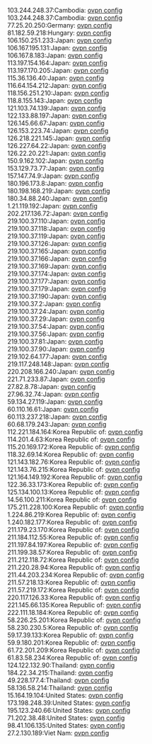 103.244.248.37:Cambodia: [ovpn config](vpn/103_244_248_37.ovpn)  
103.244.248.37:Cambodia: [ovpn config](vpn/103_244_248_37.ovpn)  
77.25.20.250:Germany: [ovpn config](vpn/77_25_20_250.ovpn)  
81.182.59.218:Hungary: [ovpn config](vpn/81_182_59_218.ovpn)  
106.150.251.233:Japan: [ovpn config](vpn/106_150_251_233.ovpn)  
106.167.195.131:Japan: [ovpn config](vpn/106_167_195_131.ovpn)  
106.167.8.183:Japan: [ovpn config](vpn/106_167_8_183.ovpn)  
113.197.154.164:Japan: [ovpn config](vpn/113_197_154_164.ovpn)  
113.197.170.205:Japan: [ovpn config](vpn/113_197_170_205.ovpn)  
115.36.136.40:Japan: [ovpn config](vpn/115_36_136_40.ovpn)  
116.64.154.212:Japan: [ovpn config](vpn/116_64_154_212.ovpn)  
118.156.251.210:Japan: [ovpn config](vpn/118_156_251_210.ovpn)  
118.8.155.143:Japan: [ovpn config](vpn/118_8_155_143.ovpn)  
121.103.74.139:Japan: [ovpn config](vpn/121_103_74_139.ovpn)  
122.133.88.197:Japan: [ovpn config](vpn/122_133_88_197.ovpn)  
126.145.66.67:Japan: [ovpn config](vpn/126_145_66_67.ovpn)  
126.153.223.74:Japan: [ovpn config](vpn/126_153_223_74.ovpn)  
126.218.221.145:Japan: [ovpn config](vpn/126_218_221_145.ovpn)  
126.227.64.22:Japan: [ovpn config](vpn/126_227_64_22.ovpn)  
126.22.20.221:Japan: [ovpn config](vpn/126_22_20_221.ovpn)  
150.9.162.102:Japan: [ovpn config](vpn/150_9_162_102.ovpn)  
153.129.73.77:Japan: [ovpn config](vpn/153_129_73_77.ovpn)  
157.147.74.9:Japan: [ovpn config](vpn/157_147_74_9.ovpn)  
180.196.173.8:Japan: [ovpn config](vpn/180_196_173_8.ovpn)  
180.198.168.219:Japan: [ovpn config](vpn/180_198_168_219.ovpn)  
180.34.88.240:Japan: [ovpn config](vpn/180_34_88_240.ovpn)  
1.21.119.192:Japan: [ovpn config](vpn/1_21_119_192.ovpn)  
202.217.136.72:Japan: [ovpn config](vpn/202_217_136_72.ovpn)  
219.100.37.110:Japan: [ovpn config](vpn/219_100_37_110.ovpn)  
219.100.37.118:Japan: [ovpn config](vpn/219_100_37_118.ovpn)  
219.100.37.119:Japan: [ovpn config](vpn/219_100_37_119.ovpn)  
219.100.37.126:Japan: [ovpn config](vpn/219_100_37_126.ovpn)  
219.100.37.165:Japan: [ovpn config](vpn/219_100_37_165.ovpn)  
219.100.37.166:Japan: [ovpn config](vpn/219_100_37_166.ovpn)  
219.100.37.169:Japan: [ovpn config](vpn/219_100_37_169.ovpn)  
219.100.37.174:Japan: [ovpn config](vpn/219_100_37_174.ovpn)  
219.100.37.177:Japan: [ovpn config](vpn/219_100_37_177.ovpn)  
219.100.37.179:Japan: [ovpn config](vpn/219_100_37_179.ovpn)  
219.100.37.190:Japan: [ovpn config](vpn/219_100_37_190.ovpn)  
219.100.37.2:Japan: [ovpn config](vpn/219_100_37_2.ovpn)  
219.100.37.24:Japan: [ovpn config](vpn/219_100_37_24.ovpn)  
219.100.37.29:Japan: [ovpn config](vpn/219_100_37_29.ovpn)  
219.100.37.54:Japan: [ovpn config](vpn/219_100_37_54.ovpn)  
219.100.37.56:Japan: [ovpn config](vpn/219_100_37_56.ovpn)  
219.100.37.81:Japan: [ovpn config](vpn/219_100_37_81.ovpn)  
219.100.37.90:Japan: [ovpn config](vpn/219_100_37_90.ovpn)  
219.102.64.177:Japan: [ovpn config](vpn/219_102_64_177.ovpn)  
219.117.248.148:Japan: [ovpn config](vpn/219_117_248_148.ovpn)  
220.208.166.240:Japan: [ovpn config](vpn/220_208_166_240.ovpn)  
221.71.233.87:Japan: [ovpn config](vpn/221_71_233_87.ovpn)  
27.82.8.78:Japan: [ovpn config](vpn/27_82_8_78.ovpn)  
27.96.32.74:Japan: [ovpn config](vpn/27_96_32_74.ovpn)  
59.134.27.119:Japan: [ovpn config](vpn/59_134_27_119.ovpn)  
60.110.16.61:Japan: [ovpn config](vpn/60_110_16_61.ovpn)  
60.113.237.218:Japan: [ovpn config](vpn/60_113_237_218.ovpn)  
60.68.179.243:Japan: [ovpn config](vpn/60_68_179_243.ovpn)  
112.221.184.164:Korea Republic of: [ovpn config](vpn/112_221_184_164.ovpn)  
114.201.4.63:Korea Republic of: [ovpn config](vpn/114_201_4_63.ovpn)  
115.20.169.172:Korea Republic of: [ovpn config](vpn/115_20_169_172.ovpn)  
118.32.69.14:Korea Republic of: [ovpn config](vpn/118_32_69_14.ovpn)  
121.143.182.76:Korea Republic of: [ovpn config](vpn/121_143_182_76.ovpn)  
121.143.76.215:Korea Republic of: [ovpn config](vpn/121_143_76_215.ovpn)  
121.164.149.192:Korea Republic of: [ovpn config](vpn/121_164_149_192.ovpn)  
122.36.33.173:Korea Republic of: [ovpn config](vpn/122_36_33_173.ovpn)  
125.134.100.13:Korea Republic of: [ovpn config](vpn/125_134_100_13.ovpn)  
14.56.100.211:Korea Republic of: [ovpn config](vpn/14_56_100_211.ovpn)  
175.211.228.100:Korea Republic of: [ovpn config](vpn/175_211_228_100.ovpn)  
1.224.86.219:Korea Republic of: [ovpn config](vpn/1_224_86_219.ovpn)  
1.240.182.177:Korea Republic of: [ovpn config](vpn/1_240_182_177.ovpn)  
211.179.23.170:Korea Republic of: [ovpn config](vpn/211_179_23_170.ovpn)  
211.184.112.55:Korea Republic of: [ovpn config](vpn/211_184_112_55.ovpn)  
211.197.84.197:Korea Republic of: [ovpn config](vpn/211_197_84_197.ovpn)  
211.199.38.57:Korea Republic of: [ovpn config](vpn/211_199_38_57.ovpn)  
211.212.118.72:Korea Republic of: [ovpn config](vpn/211_212_118_72.ovpn)  
211.220.28.94:Korea Republic of: [ovpn config](vpn/211_220_28_94.ovpn)  
211.44.203.234:Korea Republic of: [ovpn config](vpn/211_44_203_234.ovpn)  
211.57.218.13:Korea Republic of: [ovpn config](vpn/211_57_218_13.ovpn)  
211.57.219.172:Korea Republic of: [ovpn config](vpn/211_57_219_172.ovpn)  
220.117.126.33:Korea Republic of: [ovpn config](vpn/220_117_126_33.ovpn)  
221.145.66.135:Korea Republic of: [ovpn config](vpn/221_145_66_135.ovpn)  
222.111.18.184:Korea Republic of: [ovpn config](vpn/222_111_18_184.ovpn)  
58.226.25.201:Korea Republic of: [ovpn config](vpn/58_226_25_201.ovpn)  
58.230.230.5:Korea Republic of: [ovpn config](vpn/58_230_230_5.ovpn)  
59.17.39.133:Korea Republic of: [ovpn config](vpn/59_17_39_133.ovpn)  
59.9.180.201:Korea Republic of: [ovpn config](vpn/59_9_180_201.ovpn)  
61.72.201.209:Korea Republic of: [ovpn config](vpn/61_72_201_209.ovpn)  
61.83.58.234:Korea Republic of: [ovpn config](vpn/61_83_58_234.ovpn)  
124.122.132.90:Thailand: [ovpn config](vpn/124_122_132_90.ovpn)  
184.22.34.215:Thailand: [ovpn config](vpn/184_22_34_215.ovpn)  
49.228.177.4:Thailand: [ovpn config](vpn/49_228_177_4.ovpn)  
58.136.58.214:Thailand: [ovpn config](vpn/58_136_58_214.ovpn)  
15.164.19.104:United States: [ovpn config](vpn/15_164_19_104.ovpn)  
173.198.248.39:United States: [ovpn config](vpn/173_198_248_39.ovpn)  
195.123.240.66:United States: [ovpn config](vpn/195_123_240_66.ovpn)  
71.202.38.48:United States: [ovpn config](vpn/71_202_38_48.ovpn)  
98.41.106.135:United States: [ovpn config](vpn/98_41_106_135.ovpn)  
27.2.130.189:Viet Nam: [ovpn config](vpn/27_2_130_189.ovpn)  
